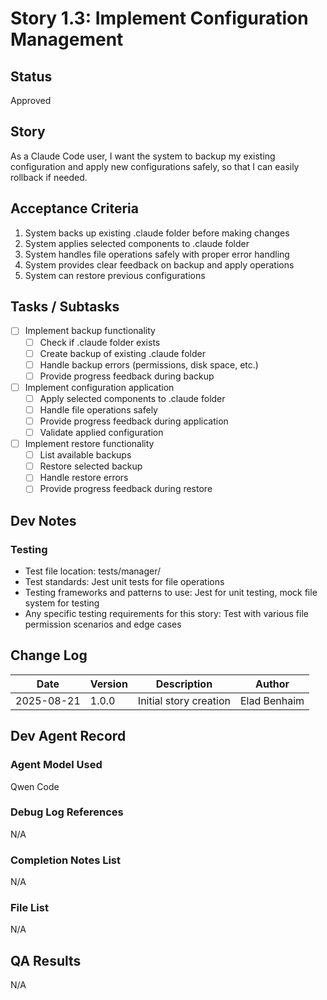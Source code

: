 # Story 1.3: Implement Configuration Management

## Status
Approved

## Story
As a Claude Code user, I want the system to backup my existing configuration and apply new configurations safely, so that I can easily rollback if needed.

## Acceptance Criteria
1. System backs up existing .claude folder before making changes
2. System applies selected components to .claude folder
3. System handles file operations safely with proper error handling
4. System provides clear feedback on backup and apply operations
5. System can restore previous configurations

## Tasks / Subtasks
- [ ] Implement backup functionality
  - [ ] Check if .claude folder exists
  - [ ] Create backup of existing .claude folder
  - [ ] Handle backup errors (permissions, disk space, etc.)
  - [ ] Provide progress feedback during backup
- [ ] Implement configuration application
  - [ ] Apply selected components to .claude folder
  - [ ] Handle file operations safely
  - [ ] Provide progress feedback during application
  - [ ] Validate applied configuration
- [ ] Implement restore functionality
  - [ ] List available backups
  - [ ] Restore selected backup
  - [ ] Handle restore errors
  - [ ] Provide progress feedback during restore

## Dev Notes
### Testing
- Test file location: tests/manager/
- Test standards: Jest unit tests for file operations
- Testing frameworks and patterns to use: Jest for unit testing, mock file system for testing
- Any specific testing requirements for this story: Test with various file permission scenarios and edge cases

## Change Log
| Date | Version | Description | Author |
|------|---------|-------------|--------|
| 2025-08-21 | 1.0.0 | Initial story creation | Elad Benhaim |

## Dev Agent Record
### Agent Model Used
Qwen Code

### Debug Log References
N/A

### Completion Notes List
N/A

### File List
N/A

## QA Results
N/A